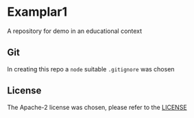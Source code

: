 # Examplar1
A repository for demo in an educational context

## Git

In creating this repo a `node` suitable `.gitignore` was chosen

## License

The Apache-2 license was chosen, please refer to the
[LICENSE](https://github.com/nmliba/Examplar0/tree/main/LICENSE)
